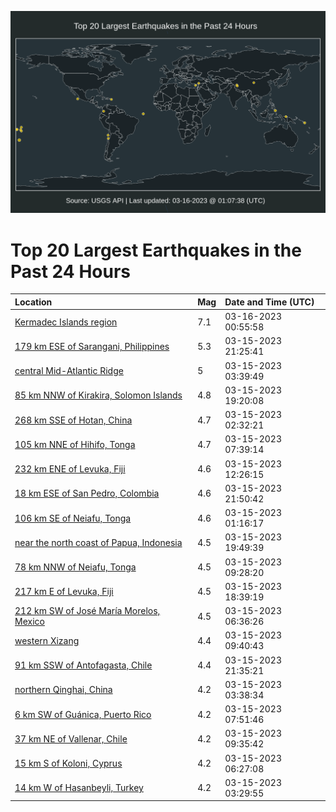 ![Map](./map.png)

# Top 20 Largest Earthquakes in the Past 24 Hours

| Location | Mag | Date and Time (UTC) |
|:---|:---|:---|
| [Kermadec Islands region](https://earthquake.usgs.gov/earthquakes/eventpage/pt23075000) | 7.1 | 03-16-2023 00:55:58 |
| [179 km ESE of Sarangani, Philippines](https://earthquake.usgs.gov/earthquakes/eventpage/us7000jk9p) | 5.3 | 03-15-2023 21:25:41 |
| [central Mid-Atlantic Ridge](https://earthquake.usgs.gov/earthquakes/eventpage/us7000jk00) | 5 | 03-15-2023 03:39:49 |
| [85 km NNW of Kirakira, Solomon Islands](https://earthquake.usgs.gov/earthquakes/eventpage/us7000jk7j) | 4.8 | 03-15-2023 19:20:08 |
| [268 km SSE of Hotan, China](https://earthquake.usgs.gov/earthquakes/eventpage/us7000jjzm) | 4.7 | 03-15-2023 02:32:21 |
| [105 km NNE of Hihifo, Tonga](https://earthquake.usgs.gov/earthquakes/eventpage/us7000jk0w) | 4.7 | 03-15-2023 07:39:14 |
| [232 km ENE of Levuka, Fiji](https://earthquake.usgs.gov/earthquakes/eventpage/us7000jk3x) | 4.6 | 03-15-2023 12:26:15 |
| [18 km ESE of San Pedro, Colombia](https://earthquake.usgs.gov/earthquakes/eventpage/us7000jka7) | 4.6 | 03-15-2023 21:50:42 |
| [106 km SE of Neiafu, Tonga](https://earthquake.usgs.gov/earthquakes/eventpage/us7000jjz7) | 4.6 | 03-15-2023 01:16:17 |
| [near the north coast of Papua, Indonesia](https://earthquake.usgs.gov/earthquakes/eventpage/us7000jk7v) | 4.5 | 03-15-2023 19:49:39 |
| [78 km NNW of Neiafu, Tonga](https://earthquake.usgs.gov/earthquakes/eventpage/us7000jk2b) | 4.5 | 03-15-2023 09:28:20 |
| [217 km E of Levuka, Fiji](https://earthquake.usgs.gov/earthquakes/eventpage/us7000jk7d) | 4.5 | 03-15-2023 18:39:19 |
| [212 km SW of José María Morelos, Mexico](https://earthquake.usgs.gov/earthquakes/eventpage/us7000jk0l) | 4.5 | 03-15-2023 06:36:26 |
| [western Xizang](https://earthquake.usgs.gov/earthquakes/eventpage/us7000jk30) | 4.4 | 03-15-2023 09:40:43 |
| [91 km SSW of Antofagasta, Chile](https://earthquake.usgs.gov/earthquakes/eventpage/us7000jk9s) | 4.4 | 03-15-2023 21:35:21 |
| [northern Qinghai, China](https://earthquake.usgs.gov/earthquakes/eventpage/us7000jjzz) | 4.2 | 03-15-2023 03:38:34 |
| [6 km SW of Guánica, Puerto Rico](https://earthquake.usgs.gov/earthquakes/eventpage/pr2023074000) | 4.2 | 03-15-2023 07:51:46 |
| [37 km NE of Vallenar, Chile](https://earthquake.usgs.gov/earthquakes/eventpage/us7000jk2y) | 4.2 | 03-15-2023 09:35:42 |
| [15 km S of Koloni, Cyprus](https://earthquake.usgs.gov/earthquakes/eventpage/us7000jk0j) | 4.2 | 03-15-2023 06:27:08 |
| [14 km W of Hasanbeyli, Turkey](https://earthquake.usgs.gov/earthquakes/eventpage/us7000jjzy) | 4.2 | 03-15-2023 03:29:55 |
